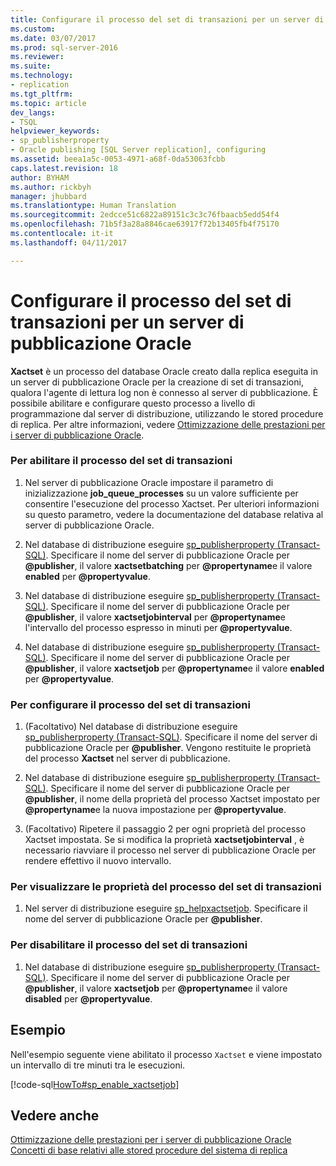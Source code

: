 ```yaml
---
title: Configurare il processo del set di transazioni per un server di pubblicazione Oracle | Microsoft Docs
ms.custom: 
ms.date: 03/07/2017
ms.prod: sql-server-2016
ms.reviewer: 
ms.suite: 
ms.technology:
- replication
ms.tgt_pltfrm: 
ms.topic: article
dev_langs:
- TSQL
helpviewer_keywords:
- sp_publisherproperty
- Oracle publishing [SQL Server replication], configuring
ms.assetid: beea1a5c-0053-4971-a68f-0da53063fcbb
caps.latest.revision: 18
author: BYHAM
ms.author: rickbyh
manager: jhubbard
ms.translationtype: Human Translation
ms.sourcegitcommit: 2edcce51c6822a89151c3c3c76fbaacb5edd54f4
ms.openlocfilehash: 71b5f3a28a8846cae63917f72b13405fb4f75170
ms.contentlocale: it-it
ms.lasthandoff: 04/11/2017

---
```

# <a name="configure-the-transaction-set-job-for-an-oracle-publisher"></a>Configurare il processo del set di transazioni per un server di pubblicazione Oracle
  **Xactset** è un processo del database Oracle creato dalla replica eseguita in un server di pubblicazione Oracle per la creazione di set di transazioni, qualora l'agente di lettura log non è connesso al server di pubblicazione. È possibile abilitare e configurare questo processo a livello di programmazione dal server di distribuzione, utilizzando le stored procedure di replica. Per altre informazioni, vedere [Ottimizzazione delle prestazioni per i server di pubblicazione Oracle](../../../relational-databases/replication/non-sql/performance-tuning-for-oracle-publishers.md).  
  
### <a name="to-enable-the-transaction-set-job"></a>Per abilitare il processo del set di transazioni  
  
1.  Nel server di pubblicazione Oracle impostare il parametro di inizializzazione **job_queue_processes** su un valore sufficiente per consentire l'esecuzione del processo Xactset. Per ulteriori informazioni su questo parametro, vedere la documentazione del database relativa al server di pubblicazione Oracle.  
  
2.  Nel database di distribuzione eseguire [sp_publisherproperty &#40;Transact-SQL&#41;](../../../relational-databases/system-stored-procedures/sp-publisherproperty-transact-sql.md). Specificare il nome del server di pubblicazione Oracle per **@publisher**, il valore **xactsetbatching** per **@propertyname**e il valore **enabled** per **@propertyvalue**.  
  
3.  Nel database di distribuzione eseguire [sp_publisherproperty &#40;Transact-SQL&#41;](../../../relational-databases/system-stored-procedures/sp-publisherproperty-transact-sql.md). Specificare il nome del server di pubblicazione Oracle per **@publisher**, il valore **xactsetjobinterval** per **@propertyname**e l'intervallo del processo espresso in minuti per **@propertyvalue**.  
  
4.  Nel database di distribuzione eseguire [sp_publisherproperty &#40;Transact-SQL&#41;](../../../relational-databases/system-stored-procedures/sp-publisherproperty-transact-sql.md). Specificare il nome del server di pubblicazione Oracle per **@publisher**, il valore **xactsetjob** per **@propertyname**e il valore **enabled** per **@propertyvalue**.  
  
### <a name="to-configure-the-transaction-set-job"></a>Per configurare il processo del set di transazioni  
  
1.  (Facoltativo) Nel database di distribuzione eseguire [sp_publisherproperty &#40;Transact-SQL&#41;](../../../relational-databases/system-stored-procedures/sp-publisherproperty-transact-sql.md). Specificare il nome del server di pubblicazione Oracle per **@publisher**. Vengono restituite le proprietà del processo **Xactset** nel server di pubblicazione.  
  
2.  Nel database di distribuzione eseguire [sp_publisherproperty &#40;Transact-SQL&#41;](../../../relational-databases/system-stored-procedures/sp-publisherproperty-transact-sql.md). Specificare il nome del server di pubblicazione Oracle per **@publisher**, il nome della proprietà del processo Xactset impostato per **@propertyname**e la nuova impostazione per **@propertyvalue**.  
  
3.  (Facoltativo) Ripetere il passaggio 2 per ogni proprietà del processo Xactset impostata. Se si modifica la proprietà **xactsetjobinterval** , è necessario riavviare il processo nel server di pubblicazione Oracle per rendere effettivo il nuovo intervallo.  
  
### <a name="to-view-properties-of-the-transaction-set-job"></a>Per visualizzare le proprietà del processo del set di transazioni  
  
1.  Nel server di distribuzione eseguire [sp_helpxactsetjob](../../../relational-databases/system-stored-procedures/sp-helpxactsetjob-transact-sql.md). Specificare il nome del server di pubblicazione Oracle per **@publisher**.  
  
### <a name="to-disable-the-transaction-set-job"></a>Per disabilitare il processo del set di transazioni  
  
1.  Nel database di distribuzione eseguire [sp_publisherproperty &#40;Transact-SQL&#41;](../../../relational-databases/system-stored-procedures/sp-publisherproperty-transact-sql.md). Specificare il nome del server di pubblicazione Oracle per **@publisher**, il valore **xactsetjob** per **@propertyname**e il valore **disabled** per **@propertyvalue**.  
  
## <a name="example"></a>Esempio  
 Nell'esempio seguente viene abilitato il processo `Xactset` e viene impostato un intervallo di tre minuti tra le esecuzioni.  
  
 [!code-sql[HowTo#sp_enable_xactsetjob](../../../relational-databases/replication/codesnippet/tsql/configure-the-transactio_1.sql)]  
  
## <a name="see-also"></a>Vedere anche  
 [Ottimizzazione delle prestazioni per i server di pubblicazione Oracle](../../../relational-databases/replication/non-sql/performance-tuning-for-oracle-publishers.md)   
 [Concetti di base relativi alle stored procedure del sistema di replica](../../../relational-databases/replication/concepts/replication-system-stored-procedures-concepts.md)  
  
  
